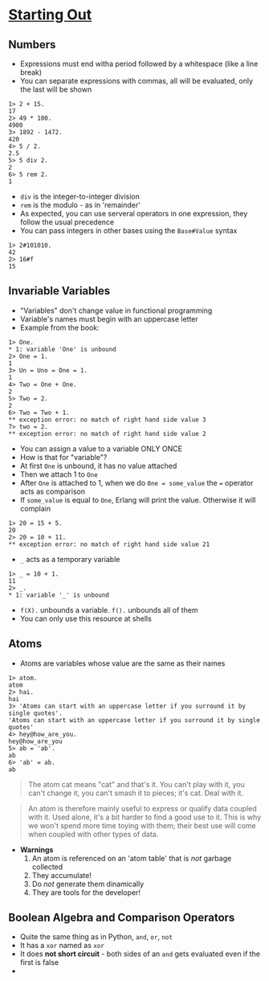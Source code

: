 # [Starting Out](http://learnyousomeerlang.com/starting-out)

## Numbers
* Expressions must end witha period followed by a whitespace (like a line break)
* You can separate expressions with commas, all will be evaluated, only the last will be shown
```
1> 2 + 15.
17
2> 49 * 100.
4900
3> 1892 - 1472.
420
4> 5 / 2.
2.5
5> 5 div 2.
2
6> 5 rem 2.
1
```
* `div` is the integer-to-integer division
* `rem` is the modulo - as in 'remainder'
* As expected, you can use serveral operators in one expression, they follow the usual precedence
* You can pass integers in other bases using the `Base#Value` syntax
```
1> 2#101010.
42
2> 16#f
15
```

## Invariable Variables
* "Variables" don't change value in functional programming
* Variable's names must begin with an uppercase letter
* Example from the book:
```
1> One.
* 1: variable 'One' is unbound
2> One = 1.
1
3> Un = Uno = One = 1.
1
4> Two = One + One.
2
5> Two = 2.
2
6> Two = Two + 1.
** exception error: no match of right hand side value 3
7> two = 2.
** exception error: no match of right hand side value 2
```
* You can assign a value to a variable ONLY ONCE
* How is that for "variable"?
* At first `One` is unbound, it has no value attached
* Then we attach 1 to `One`
* After `One` is attached to 1, when we do `0ne = some_value` the `=` operator acts as comparison
* If `some_value` is equal to `One`, Erlang will print the value. Otherwise it will complain
```
1> 20 = 15 + 5.
20
2> 20 = 10 + 11.
** exception error: no match of right hand side value 21
```
* `_` acts as a temporary variable
```
1> _ = 10 + 1.
11
2> _.
* 1: variable '_' is unbound
```
* `f(X).` unbounds a variable. `f().` unbounds all of them
* You can only use this resource at shells

## Atoms

* Atoms are variables whose value are the same as their names
```
1> atom.
atom
2> hai.
hai
3> 'Atoms can start with an uppercase letter if you surround it by single quotes'.
'Atoms can start with an uppercase letter if you surround it by single quotes'
4> hey@how_are_you.
hey@how_are_you
5> ab = 'ab'.
ab
6> 'ab' = ab.
ab
```
> The atom cat means "cat" and that's it. You can't play with it, you can't change it, you can't smash it to pieces; it's cat. Deal with it.

> An atom is therefore mainly useful to express or qualify data coupled with it. Used alone, it's a bit harder to find a good use to it. This is why we won't spend more time toying with them; their best use will come when coupled with other types of data.

* **Warnings**
	1. An atom is referenced on an 'atom table' that is *not* garbage collected
	2. They accumulate!
	3. Do *not* generate them dinamically
	4. They are tools for the developer!

## Boolean Algebra and Comparison Operators
* Quite the same thing as in Python, `and`, `or`, `not`
* It has a `xor` named as `xor`
* It does **not short circuit** - both sides of an `and` gets evaluated even if the first is false
* 
